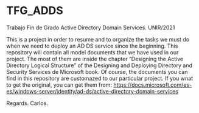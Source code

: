 # TFG_ADDS
Trabajo Fin de Grado Active Directory Domain Services. UNIR/2021

This is a project in order to resume and to organize the tasks we must do when we need to deploy an AD DS service since the beginning.
This repository will contain all model documents that we have used in our project. The most of them are inside the chapter “Designing the Active Directory Logical Structure” of the Designing and Deploying Directory and Security Services de Microsoft book.
Of course, the documents you can find in this repository are customazed to our particular project. If you wnat to get the original, you can get them from: https://docs.microsoft.com/es-es/windows-server/identity/ad-ds/active-directory-domain-services

Regards. Carlos.
